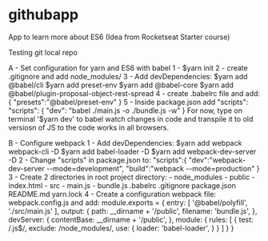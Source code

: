 # githubapp
App to learn more about ES6 (Idea from Rocketseat Starter course)

Testing git local repo

A - Set configuration for yarn and ES6 with babel
  1 - $yarn init
  2 - create .gitignore and add node_modules/
  3 - Add devDependencies:
    $yarn add @babel/cli
    $yarn add preset-env
    $yarn add @babel-core
    $yarn add @babel/plugin-proposal-object-rest-spread
  4 - create .babelrc file and add:
    {
      "presets":"@babel/preset-env"
    }
  5 - Inside package.json add "scripts":
    "scripts": {
      "dev": "babel ./main.js -o ./bundle.js -w"
    }
  For now, type on terminal '$yarn dev' to babel watch changes in code and transpile it to old versiosn
  of JS to the code works in all browsers. 

B - Configure webpack
  1 - Add devDependencies:
    $yarn add webpack webpack-cli -D
    $yarn add babel-loader -D
    $yarn add webpack-dev-server -D
  2 - Change "scripts" in package.json to:
    "scripts":{
      "dev":"webpack-dev-server --mode=development",
      "build":"webpack --mode=production"
    }
  3 - Create 2 directories in root project directory:
      - node_modules
      - public
        - index.html
      - src
        - main.js
        - bundle.js
      .babelrc
      .gitignore
      package.json
      README.md
      yarn.lock
  4 - Create a configuration webpack file: webpack.config.js and add:
      module.exports = {
        entry: [
          '@babel/polyfill',
          './src/main.js'
        ],
        output: {
          path: __dirname + '/public',
          filename: 'bundle.js',
        },
        devServer: {
          contentBase: __dirname + '/public',
        },
        module: {
          rules: [
            {
              test: /\.js$/,
              exclude: /node_modules/,
              use: {
                loader: 'babel-loader',
              }
            }
          ]
        }
      }
